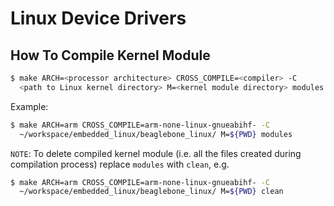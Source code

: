 # Linux Device Drivers



## How To Compile Kernel Module

```sh
$ make ARCH=<processor architecture> CROSS_COMPILE=<compiler> -C
  <path to Linux kernel directory> M=<kernel module directory> modules
```

Example:
```sh
$ make ARCH=arm CROSS_COMPILE=arm-none-linux-gnueabihf- -C
  ~/workspace/embedded_linux/beaglebone_linux/ M=${PWD} modules
```

`NOTE`: To delete compiled kernel module (i.e. all the files created during
compilation process) replace `modules` with `clean`, e.g.
```sh
$ make ARCH=arm CROSS_COMPILE=arm-none-linux-gnueabihf- -C
  ~/workspace/embedded_linux/beaglebone_linux/ M=${PWD} clean
```
